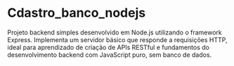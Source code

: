 # Cdastro_banco_nodejs
Projeto backend simples desenvolvido em Node.js utilizando o framework Express. Implementa um servidor básico que responde a requisições HTTP, ideal para aprendizado de criação de APIs RESTful e fundamentos do desenvolvimento backend com JavaScript puro, sem banco de dados.


